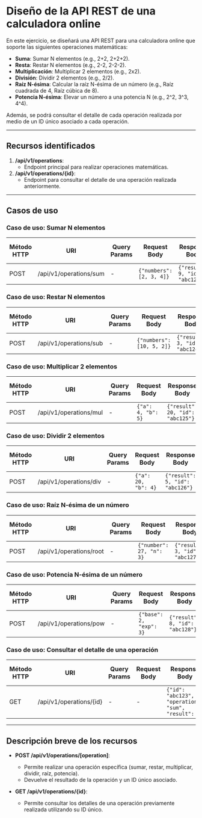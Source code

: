 
# Diseño de la API REST de una calculadora online

En este ejercicio, se diseñará una API REST para una calculadora online que soporte las siguientes operaciones matemáticas:

- **Suma**: Sumar N elementos (e.g., 2+2, 2+2+2).
- **Resta**: Restar N elementos (e.g., 2-2, 2-2-2).
- **Multiplicación**: Multiplicar 2 elementos (e.g., 2x2).
- **División**: Dividir 2 elementos (e.g., 2/2).
- **Raíz N-ésima**: Calcular la raíz N-ésima de un número (e.g., Raíz cuadrada de 4, Raíz cúbica de 8).
- **Potencia N-ésima**: Elevar un número a una potencia N (e.g., 2^2, 3^3, 4^4).

Además, se podrá consultar el detalle de cada operación realizada por medio de un ID único asociado a cada operación.

---

## Recursos identificados

1. **/api/v1/operations**:
   - Endpoint principal para realizar operaciones matemáticas.
2. **/api/v1/operations/{id}**:
   - Endpoint para consultar el detalle de una operación realizada anteriormente.

---

## Casos de uso

### Caso de uso: Sumar N elementos

| Método HTTP | URI                    | Query Params | Request Body                   | Response Body                        | Códigos HTTP de respuesta |
|-------------|------------------------|--------------|--------------------------------|--------------------------------------|---------------------------|
| POST        | /api/v1/operations/sum | -            | `{"numbers": [2, 3, 4]}`       | `{"result": 9, "id": "abc123"}`      | 200, 400                  |

### Caso de uso: Restar N elementos

| Método HTTP | URI                    | Query Params | Request Body                   | Response Body                        | Códigos HTTP de respuesta |
|-------------|------------------------|--------------|--------------------------------|--------------------------------------|---------------------------|
| POST        | /api/v1/operations/sub | -            | `{"numbers": [10, 5, 2]}`      | `{"result": 3, "id": "abc124"}`      | 200, 400                  |

### Caso de uso: Multiplicar 2 elementos

| Método HTTP | URI                    | Query Params | Request Body                  | Response Body                        | Códigos HTTP de respuesta |
|-------------|------------------------|--------------|-------------------------------|--------------------------------------|---------------------------|
| POST        | /api/v1/operations/mul | -            | `{"a": 4, "b": 5}`            | `{"result": 20, "id": "abc125"}`     | 200, 400                  |

### Caso de uso: Dividir 2 elementos

| Método HTTP | URI                    | Query Params | Request Body                  | Response Body                        | Códigos HTTP de respuesta |
|-------------|------------------------|--------------|-------------------------------|--------------------------------------|---------------------------|
| POST        | /api/v1/operations/div | -            | `{"a": 20, "b": 4}`           | `{"result": 5, "id": "abc126"}`      | 200, 400, 422             |

### Caso de uso: Raíz N-ésima de un número

| Método HTTP | URI                    | Query Params | Request Body                  | Response Body                        | Códigos HTTP de respuesta |
|-------------|------------------------|--------------|-------------------------------|--------------------------------------|---------------------------|
| POST        | /api/v1/operations/root | -           | `{"number": 27, "n": 3}`      | `{"result": 3, "id": "abc127"}`      | 200, 400                  |

### Caso de uso: Potencia N-ésima de un número

| Método HTTP | URI                    | Query Params | Request Body                  | Response Body                        | Códigos HTTP de respuesta |
|-------------|------------------------|--------------|-------------------------------|--------------------------------------|---------------------------|
| POST        | /api/v1/operations/pow | -            | `{"base": 2, "exp": 3}`       | `{"result": 8, "id": "abc128"}`      | 200, 400                  |

### Caso de uso: Consultar el detalle de una operación

| Método HTTP | URI                        | Query Params | Request Body | Response Body                                               | Códigos HTTP de respuesta |
|-------------|----------------------------|--------------|--------------|------------------------------------------------------------|---------------------------|
| GET         | /api/v1/operations/{id}    | -            | -            | `{"id": "abc123", "operation": "sum", "result": 9}`        | 200, 404                  |

---

## Descripción breve de los recursos

- **POST /api/v1/operations/[operation]**:
  - Permite realizar una operación específica (sumar, restar, multiplicar, dividir, raíz, potencia).
  - Devuelve el resultado de la operación y un ID único asociado.

- **GET /api/v1/operations/{id}**:
  - Permite consultar los detalles de una operación previamente realizada utilizando su ID único.

